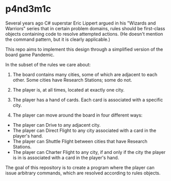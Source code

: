 # p4nd3m1c
 
 Several years ago C# superstar Eric Lippert argued in his "Wizards and Warriors" series that in certain problem domains, rules should be first-class objects containing code to resolve attempted actions.  (He doesn't mention the command pattern, but it is clearly applicable.)

This repo aims to implement this design through a simplified version of the board game Pandemic.

In the subset of the rules we care about:

1.  The board contains many cities, some of which are adjacent to each other.  Some cities have Research Stations; some do not.

2.  The player is, at all times, located at exactly one city.

3.  The player has a hand of cards.  Each card is associated with a specific city.

3.  The player can move around the board in four different ways:
 * The player can Drive to any adjacent city.
 * The player can Direct Flight to any city associated with a card in the player's hand.
 * The player can Shuttle Flight between cities that have Research Stations.
 * The player can Charter Flight to any city, if and only if the city the player is in is associated with a card in the player's hand.
 
 The goal of this repository is to create a program where the player can issue arbitrary commands, which are resolved according to rules objects.  
 
